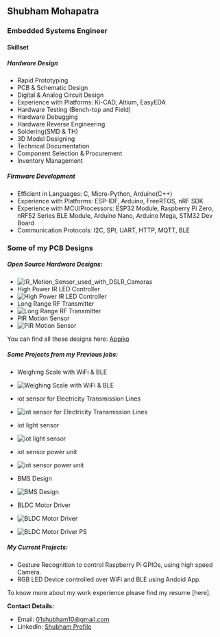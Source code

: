 ## Shubham Mohapatra
### Embedded Systems Engineer
#### Skillset
##### Hardware Design
 - Rapid Prototyping
 - PCB & Schematic Design
 - Digital & Analog Circuit Design
 - Experience with Platforms: Ki-CAD, Altium, EasyEDA
 - Hardware Testing (Bench-top and Field)
 - Hardware Debugging
 - Hardware Reverse Engineering
 - Soldering(SMD & TH)
 - 3D Model Designing
 - Technical Documentation
 - Component Selection & Procurement
 - Inventory Management

##### Firmware Development
 - Efficient in Languages: C, Micro-Python, Arduino(C++)
 - Experience with Platforms: ESP-IDF, Arduino, FreeRTOS, nRF SDK
 - Experience with MCU/Processors: ESP32 Module, Raspberry Pi Zero, nRF52 Series BLE Module, Arduino Nano, Arduino Mega, STM32 Dev Board
 - Communication Protocols: I2C, SPI, UART, HTTP, MQTT, BLE

### Some of my PCB Designs
##### Open Source Hardware Designs:

- ![IR_Motion_Sensor_used_with_DSLR_Cameras](https://raw.githubusercontent.com/ShuBot/ShuBot.github.io/2fb0083cebe7c3ab467398ee26b39498a01f5715/img/appiko_01.JPG)
- High Power IR LED Controller
- ![High Power IR LED Controller](https://raw.githubusercontent.com/ShuBot/ShuBot.github.io/2fb0083cebe7c3ab467398ee26b39498a01f5715/img/appiko_02.JPG)
- Long Range RF Transmitter
- ![Long Range RF Transmitter](https://raw.githubusercontent.com/ShuBot/ShuBot.github.io/2fb0083cebe7c3ab467398ee26b39498a01f5715/img/appiko_03.JPG)
- PIR Motion Sensor
- ![PIR Motion Sensor](https://raw.githubusercontent.com/ShuBot/ShuBot.github.io/2fb0083cebe7c3ab467398ee26b39498a01f5715/img/appiko_04.JPG)

You can find all these designs here: [Appiko](https://github.com/Appiko/sense_snap_hw)

##### Some Projects from my Previous jobs:

 - Weighing Scale with WiFi & BLE
 - ![Weighing Scale with WiFi & BLE](https://raw.githubusercontent.com/ShuBot/ShuBot.github.io/2fb0083cebe7c3ab467398ee26b39498a01f5715/img/weighting_scale_01.JPG)
 - iot sensor for Electricity Transmission Lines
 - ![iot sensor for Electricity Transmission Lines](https://raw.githubusercontent.com/ShuBot/ShuBot.github.io/2fb0083cebe7c3ab467398ee26b39498a01f5715/img/elcetricity_trsm_line_sensor_01.JPG)
 - iot light sensor
 - ![iot light sensor](https://raw.githubusercontent.com/ShuBot/ShuBot.github.io/2fb0083cebe7c3ab467398ee26b39498a01f5715/img/mandala_02.JPG)
 - iot sensor power unit
 - ![iot sensor power unit](https://raw.githubusercontent.com/ShuBot/ShuBot.github.io/2fb0083cebe7c3ab467398ee26b39498a01f5715/img/PDS_rev2_PCB01.JPG)

- BMS Design
- ![BMS Design](https://raw.githubusercontent.com/ShuBot/ShuBot.github.io/2fb0083cebe7c3ab467398ee26b39498a01f5715/img/BMS_02.JPG)

 - BLDC Motor Driver
 - ![BLDC Motor Driver](https://raw.githubusercontent.com/ShuBot/ShuBot.github.io/2fb0083cebe7c3ab467398ee26b39498a01f5715/img/BLDC_Driver_ckt.JPG)
 - ![BLDC Motor Driver PS](https://raw.githubusercontent.com/ShuBot/ShuBot.github.io/2fb0083cebe7c3ab467398ee26b39498a01f5715/img/BLDC_Drive_04.JPG)

##### My Current Projects:

 - Gesture Recognition to control Raspberry Pi GPIOs, using high speed Camera.
 - RGB LED Device controlled over WiFi and BLE using Andoid App.

To know more about my work experience please find my resume [here].


**Contact Details:** 
- Email: 01shubham10@gmail.com
- LinkedIn:  [Shubham Profile](https://www.linkedin.com/in/shubham-mohapatra-6034279a)



<!--
**ShuBot/SHuBot** is a ✨ _special_ ✨ repository because its `README.md` (this file) appears on your GitHub profile.

Here are some ideas to get you started:

- 🔭 I’m currently working on ...
- 🌱 I’m currently learning ...
- 👯 I’m looking to collaborate on ...
- 🤔 I’m looking for help with ...
- 💬 Ask me about ...
- 📫 How to reach me: ...
- 😄 Pronouns: ...
- ⚡ Fun fact: ...
-->
